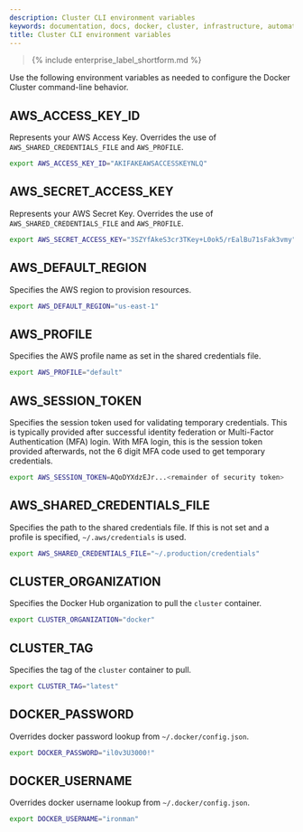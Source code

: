 ```yaml
---
description: Cluster CLI environment variables
keywords: documentation, docs, docker, cluster, infrastructure, automation
title: Cluster CLI environment variables
---
```


>{% include enterprise_label_shortform.md %}

Use the following environment variables as needed to configure the Docker Cluster command-line behavior.

## AWS\_ACCESS\_KEY\_ID
Represents your AWS Access Key. Overrides the use of `AWS_SHARED_CREDENTIALS_FILE` and `AWS_PROFILE`.

```bash
export AWS_ACCESS_KEY_ID="AKIFAKEAWSACCESSKEYNLQ"
```

## AWS\_SECRET\_ACCESS\_KEY
Represents your AWS Secret Key. Overrides the use of `AWS_SHARED_CREDENTIALS_FILE` and `AWS_PROFILE`.
```bash
export AWS_SECRET_ACCESS_KEY="3SZYfAkeS3cr3TKey+L0ok5/rEalBu71sFak3vmy"
```

## AWS\_DEFAULT\_REGION
Specifies the AWS region to provision resources.
```bash
export AWS_DEFAULT_REGION="us-east-1"
```

## AWS\_PROFILE
Specifies the AWS profile name as set in the shared credentials file.
```bash
export AWS_PROFILE="default"
```
## AWS\_SESSION\_TOKEN
Specifies the session token used for validating temporary credentials. This is typically provided after
successful identity federation or Multi-Factor Authentication (MFA) login. With MFA login, this is the
session token provided afterwards, not the 6 digit MFA code used to get temporary credentials.
```bash
export AWS_SESSION_TOKEN=AQoDYXdzEJr...<remainder of security token>
```
## AWS\_SHARED\_CREDENTIALS\_FILE
Specifies the path to the shared credentials file. If this is not set and a profile is specified, `~/.aws/credentials`
is used.

```bash
export AWS_SHARED_CREDENTIALS_FILE="~/.production/credentials"
```

## CLUSTER\_ORGANIZATION
Specifies the Docker Hub organization to pull the `cluster` container.

```bash
export CLUSTER_ORGANIZATION="docker"
```

## CLUSTER\_TAG
Specifies the tag of the `cluster` container to pull.

```bash
export CLUSTER_TAG="latest"
```

## DOCKER\_PASSWORD
Overrides docker password lookup from `~/.docker/config.json`.

```bash
export DOCKER_PASSWORD="il0v3U3000!"
```
## DOCKER\_USERNAME
Overrides docker username lookup from `~/.docker/config.json`.

```bash
export DOCKER_USERNAME="ironman"
```
